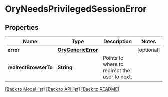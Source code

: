 # OryNeedsPrivilegedSessionError

## Properties
Name | Type | Description | Notes
------------ | ------------- | ------------- | -------------
**error** | [**OryGenericError**](OryGenericError.md) |  | [optional] 
**redirectBrowserTo** | **String** | Points to where to redirect the user to next. | 

[[Back to Model list]](../README.md#documentation-for-models) [[Back to API list]](../README.md#documentation-for-api-endpoints) [[Back to README]](../README.md)


